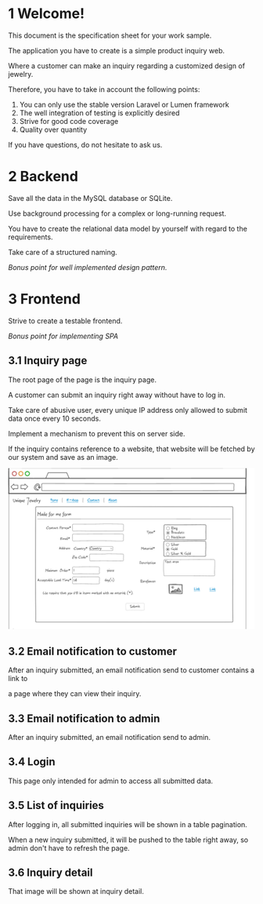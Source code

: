 # 1 Welcome!

This document is the specification sheet for your work sample.

The application you have to create is a simple product inquiry web.

Where a customer can make an inquiry regarding a customized design of jewelry.

Therefore, you have to take in account the following points:

1. You can only use the stable version Laravel or Lumen framework
2. The well integration of testing is explicitly desired
3. Strive for good code coverage
3. Quality over quantity

If you have questions, do not hesitate to ask us.

# 2 Backend

Save all the data in the MySQL database or SQLite.

Use background processing for a complex or long-running request.

You have to create the relational data model by yourself with regard to the requirements.

Take care of a structured naming.

*Bonus point for well implemented design pattern.*

# 3 Frontend

Strive to create a testable frontend.

*Bonus point for implementing SPA*

## 3.1 Inquiry page

The root page of the page is the inquiry page.

A customer can submit an inquiry right away without have to log in.

Take care of abusive user, every unique IP address only allowed to submit data once every 10 seconds.

Implement a mechanism to prevent this on server side.

If the inquiry contains reference to a website, that website will be fetched by our system and save as an image.

![Submit page wireframe](./submit_form.png)

## 3.2 Email notification to customer

After an inquiry submitted, an email notification send to customer contains a link to 

a page where they can view their inquiry.

## 3.3 Email notification to admin

After an inquiry submitted, an email notification send to admin.

## 3.4 Login

This page only intended for admin to access all submitted data.

## 3.5 List of inquiries

After logging in, all submitted inquiries will be shown in a table pagination.

When a new inquiry submitted, it will be pushed to the table right away, so admin don't have to refresh the page.


## 3.6 Inquiry detail

That image will be shown at inquiry detail.
